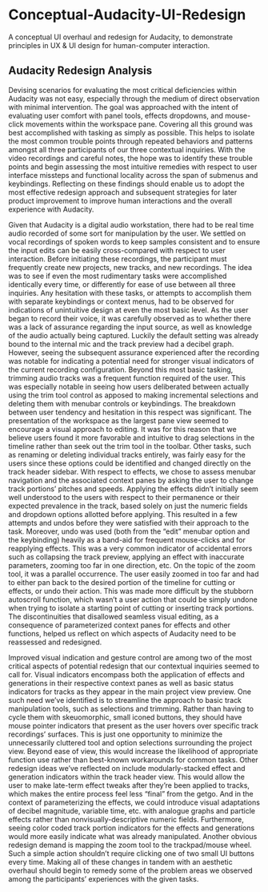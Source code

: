 # Conceptual-Audacity-UI-Redesign
A conceptual UI overhaul and redesign for Audacity, to demonstrate principles in UX &amp; UI design for human-computer interaction.

## Audacity Redesign Analysis
   Devising scenarios for evaluating the most critical deficiencies within Audacity was not easy, especially through the medium of direct observation with minimal intervention. The goal was approached with the intent of evaluating user comfort with panel tools, effects dropdowns, and mouse-click movements within the workspace pane. Covering all this ground was best accomplished with tasking as simply as possible. This helps to isolate the most common trouble points through repeated behaviors and patterns amongst all three participants of our three contextual inquiries. With the video recordings and careful notes, the hope was to identify these trouble points and begin assessing the most intuitive remedies with respect to user interface missteps and functional locality across the span of submenus and keybindings. Reflecting on these findings should enable us to adopt the most effective redesign approach and subsequent strategies for later product improvement to improve human interactions and the overall experience with Audacity.
   
   Given that Audacity is a digital audio workstation, there had to be real time audio recorded of some sort for manipulation by the user. We settled on vocal recordings of spoken words to keep samples consistent and to ensure the input edits can be easily cross-compared with respect to user interaction. Before initiating these recordings, the participant must frequently create new projects, new tracks, and new recordings. The idea was to see if even the most rudimentary tasks were accomplished identically every time, or differently for ease of use between all three inquiries. Any hesitation with these tasks, or attempts to accomplish them with separate keybindings or context menus, had to be observed for indications of unintuitive design at even the most basic level. As the user began to record their voice, it was carefully observed as to whether there was a lack of assurance regarding the input source, as well as knowledge of the audio actually being captured. Luckily the default setting was already bound to the internal mic and the track preview had a decibel graph. However, seeing the subsequent assurance experienced after the recording was notable for indicating a potential need for stronger visual indicators of the current recording configuration. Beyond this most basic tasking, trimming audio tracks was a frequent function required of the user. This was especially notable in seeing how users deliberated between actually using the trim tool control as apposed to making incremental selections and deleting them with menubar controls or keybindings. The breakdown between user tendency and hesitation in this respect was significant. The presentation of the workspace as the largest pane view seemed to encourage a visual approach to editing. It was for this reason that we believe users found it more favorable and intuitive to drag selections in the timeline rather than seek out the trim tool in the toolbar. Other tasks, such as renaming or deleting individual tracks entirely, was fairly easy for the users since these options could be identified and changed directly on the track header sidebar. With respect to effects, we chose to assess menubar navigation and the associated context panes by asking the user to change track portions’ pitches and speeds. Applying the effects didn’t initially seem well understood to the users with respect to their permanence or their expected prevalence in the track, based solely on just the numeric fields and dropdown options allotted before applying. This resulted in a few attempts and undos before they were satisfied with their approach to the task. Moreover, undo was used (both from the “edit” menubar option and the keybinding) heavily as a band-aid for frequent mouse-clicks and for reapplying effects. This was a very common indicator of accidental errors such as collapsing the track preview, applying an effect with inaccurate parameters, zooming too far in one direction, etc. On the topic of the zoom tool, it was a parallel occurrence. The user easily zoomed in too far and had to either pan back to the desired portion of the timeline for cutting or effects, or undo their action. This was made more difficult by the stubborn autoscroll function, which wasn’t a user action that could be simply undone when trying to isolate a starting point of cutting or inserting track portions. The discontinuities that disallowed seamless visual editing, as a consequence of parameterized context panes for effects and other functions, helped us reflect on which aspects of Audacity need to be reassessed and redesigned.
   
   Improved visual indication and gesture control are among two of the most critical aspects of potential redesign that our contextual inquiries seemed to call for. Visual indicators encompass both the application of effects and generations in their respective context panes as well as basic status indicators for tracks as they appear in the main project view preview. One such need we’ve identified is to streamline the approach to basic track manipulation tools, such as selections and trimming. Rather than having to cycle them with skeuomorphic, small iconed buttons, they should have mouse pointer indicators that present as the user hovers over specific track recordings’ surfaces. This is just one opportunity to minimize the unnecessarily cluttered tool and option selections surrounding the project view. Beyond ease of view, this would increase the likelihood of appropriate function use rather than best-known workarounds for common tasks. Other redesign ideas we’ve reflected on include modularly-stacked effect and generation indicators within the track header view. This would allow the user to make late-term effect tweaks after they’re been applied to tracks, which makes the entire process feel less “final” from the getgo. And in the context of parameterizing the effects, we could introduce visual adaptations of decibel magnitude, variable time, etc. with analogue graphs and particle effects rather than nonvisually-descriptive numeric fields. Furthermore, seeing color coded track portion indicators for the effects and generations would more easily indicate what was already manipulated. Another obvious redesign demand is mapping the zoom tool to the trackpad/mouse wheel. Such a simple action shouldn’t require clicking one of two small UI buttons every time. Making all of these changes in tandem with an aesthetic overhaul should begin to remedy some of the problem areas we observed among the participants’ experiences with the given tasks.
